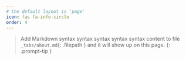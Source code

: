 ```yaml
---
# the default layout is 'page'
icon: fas fa-info-circle
order: 4
---
```


> Add Markdown syntax syntax syntax syntax syntax content to file `_tabs/about.md`{: .filepath } and it will show up on this page.
{: .prompt-tip }
